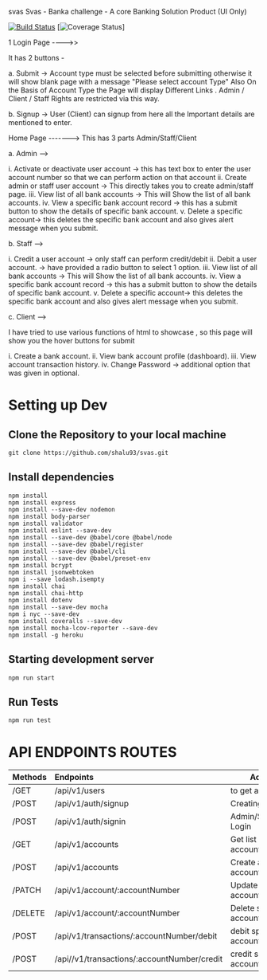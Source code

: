 svas
Svas - Banka challenge - A core Banking Solution Product (UI Only)

[![Build Status](https://travis-ci.com/shalu93/svas.svg?branch=master)](https://travis-ci.com/shalu93/svas)
[![Coverage Status](https://coveralls.io/repos/github/shalu93/svas/badge.svg?branch=testing-tests-travis-ci)]
 

1 Login Page ---->>

It has 2 buttons - 

a. Submit -> Account type must be selected before submitting otherwise it will show blank page with a message "Please select account Type" Also On the Basis of Account Type the Page will display Different Links . Admin / Client / Staff Rights are restricted via this way.

b. Signup -> User (Client) can signup from here all the Important details are mentioned to enter.

Home Page ------->
This has 3 parts Admin/Staff/Client

a. Admin -->

i. Activate or deactivate user account -> this has text box to enter the user account number so that we can perform action on that account ii. Create admin or staff user account -> This directly takes you to create admin/staff page. iii. View list of all bank accounts -> This will Show the list of all bank accounts. iv. View a specific bank account record -> this has a submit button to show the details of specific bank account. v. Delete a specific account-> this deletes the specific bank account and also gives alert message when you submit.

b. Staff -->

i. Credit a user account -> only staff can perform credit/debit ii. Debit a user account. -> have provided a radio button to select 1 option. iii. View list of all bank accounts -> This will Show the list of all bank accounts. iv. View a specific bank account record -> this has a submit button to show the details of specific bank account. v. Delete a specific account-> this deletes the specific bank account and also gives alert message when you submit.

c. Client -->

I have tried to use various functions of html to showcase , so this page will show you the hover buttons for submit

i. Create a bank account. ii. View bank account profile (dashboard). iii. View account transaction history. iv. Change Password -> additional option that was given in optional.


# Setting up Dev

## Clone the Repository to your local machine <br/>
```
git clone https://github.com/shalu93/svas.git
``` 

## Install dependencies <br/>
``` 
npm install
npm install express
npm install --save-dev nodemon
npm install body-parser
npm install validator
npm install eslint --save-dev
npm install --save-dev @babel/core @babel/node
npm install --save-dev @babel/register
npm install --save-dev @babel/cli
npm install --save-dev @babel/preset-env
npm install bcrypt
npm install jsonwebtoken
npm i --save lodash.isempty
npm install chai
npm install chai-http
npm install dotenv
npm install --save-dev mocha
npm i nyc --save-dev
npm install coveralls --save-dev
npm install mocha-lcov-reporter --save-dev
npm install -g heroku
```

## Starting development server <br/> 
``` 
npm run start
```

## Run Tests <br/>
```
npm run test
```

# API ENDPOINTS ROUTES
| Methods | Endpoints | Actions |
| :----- | :----- | ----- |
| /GET | /api/v1/users | to get all users |
| /POST | /api/v1/auth/signup | Creating a User |
| /POST | /api/v1/auth/signin | Admin/Staff/Client Login |
| /GET | /api/v1/accounts | Get list of all accounts |
| /POST | /api/v1/accounts | Create a net account |
| /PATCH | /api/v1/account/:accountNumber | Update specified account |
| /DELETE | /api/v1/account/:accountNumber | Delete specified account |
| /POST | /api/v1/transactions/:accountNumber/debit | debit specified account |
| /POST | /api//v1/transactions/:accountNumber/credit | credit specified account |
